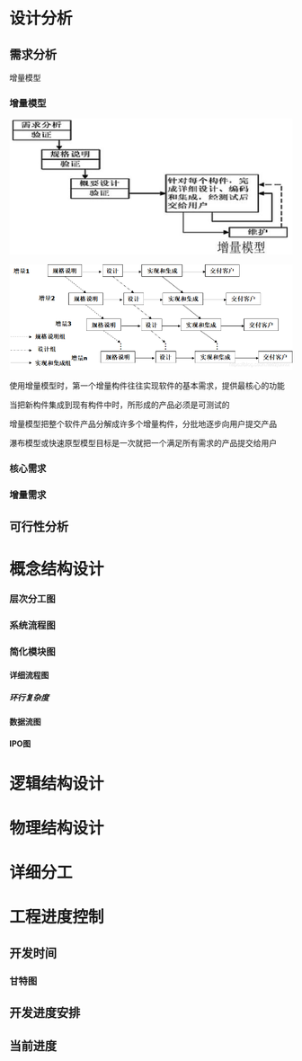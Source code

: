 # 设计分析

## 需求分析

增量模型

### 增量模型

![](./img/增量模型.png)

![](./img/增量1.png)

使用增量模型时，第一个增量构件往往实现软件的基本需求，提供最核心的功能

当把新构件集成到现有构件中时，所形成的产品必须是可测试的

增量模型把整个软件产品分解成许多个增量构件，分批地逐步向用户提交产品

瀑布模型或快速原型模型目标是一次就把一个满足所有需求的产品提交给用户

### 核心需求

### 增量需求

## 可行性分析

#### 

# 概念结构设计

### 层次分工图

### 系统流程图

### 简化模块图

#### 详细流程图

##### 环行复杂度

#### 数据流图

#### IPO图

# 逻辑结构设计

# 物理结构设计

# 详细分工

# 工程进度控制

## 开发时间

### 甘特图

## 开发进度安排

## 当前进度



## 